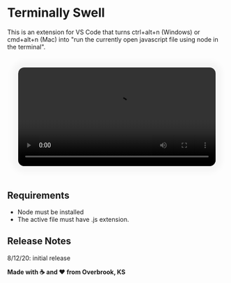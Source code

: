 # Terminally Swell

This is an extension for VS Code that turns ctrl+alt+n (Windows) or cmd+alt+n (Mac) into "run the currently open javascript file using node in the terminal".

<video style="width: 90%; border-radius: 1em; box-shadow: 0 0 1em 1em #00000009; margin: 5%;">
    <source alt="video demonstrating extension" src="https://github.com/JoePall/terminally-swell/blob/master/assets/terminally-swell.mp4?raw=true" type="video/mp4">
</video>

## Requirements

- Node must be installed
- The active file must have .js extension.

## Release Notes

8/12/20: initial release

**Made with ☕ and ❤ from Overbrook, KS**
